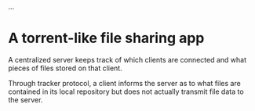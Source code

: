 ...
# A torrent-like file sharing app
A centralized server keeps track of which clients are connected and what pieces of files stored on that client. 

Through tracker protocol, a client informs the server as to what files are contained in its local repository but does not actually transmit file data to the server.
